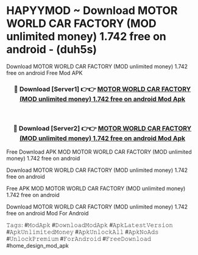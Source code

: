 # HAPYYMOD ~ Download MOTOR WORLD CAR FACTORY (MOD unlimited money) 1.742 free on android - (duh5s)
Download MOTOR WORLD CAR FACTORY (MOD unlimited money) 1.742 free on android Free Mod APK

<div align="center">
<h3>🔴 Download [Server1] 👉👉 <a href="https://apk-comot.site?title=MOTOR_WORLD_CAR_FACTORY_(MOD_unlimited_money)_1.742_free_on_android">MOTOR WORLD CAR FACTORY (MOD unlimited money) 1.742 free on android Mod Apk</a></h3><br>

<h3>🔴 Download [Server2] 👉👉 <a href="https://apk-comot.site?title=MOTOR_WORLD_CAR_FACTORY_(MOD_unlimited_money)_1.742_free_on_android">MOTOR WORLD CAR FACTORY (MOD unlimited money) 1.742 free on android Mod Apk</a></h3>
</div>


Free Download APK MOD MOTOR WORLD CAR FACTORY (MOD unlimited money) 1.742 free on android

Download MOTOR WORLD CAR FACTORY (MOD unlimited money) 1.742 free on android 

Free APK MOD MOTOR WORLD CAR FACTORY (MOD unlimited money) 1.742 free on android 

Download MOTOR WORLD CAR FACTORY (MOD unlimited money) 1.742 free on android Mod For Android

𝚃𝚊𝚐𝚜: #𝙼𝚘𝚍𝙰𝚙𝚔 #𝙳𝚘𝚠𝚗𝚕𝚘𝚊𝚍𝙼𝚘𝚍𝙰𝚙𝚔 #𝙰𝚙𝚔𝙻𝚊𝚝𝚎𝚜𝚝𝚅𝚎𝚛𝚜𝚒𝚘𝚗 #𝙰𝚙𝚔𝚄𝚗𝚕𝚒𝚖𝚒𝚝𝚎𝚍𝙼𝚘𝚗𝚎𝚢 #𝙰𝚙𝚔𝚄𝚗𝚕𝚘𝚌𝚔𝙰𝚕𝚕 #𝙰𝚙𝚔𝙽𝚘𝙰𝚍𝚜 #𝚄𝚗𝚕𝚘𝚌𝚔𝙿𝚛𝚎𝚖𝚒𝚞𝚖 #𝙵𝚘𝚛𝙰𝚗𝚍𝚛𝚘𝚒𝚍 #𝙵𝚛𝚎𝚎𝙳𝚘𝚠𝚗𝚕𝚘𝚊𝚍 #home_design_mod_apk